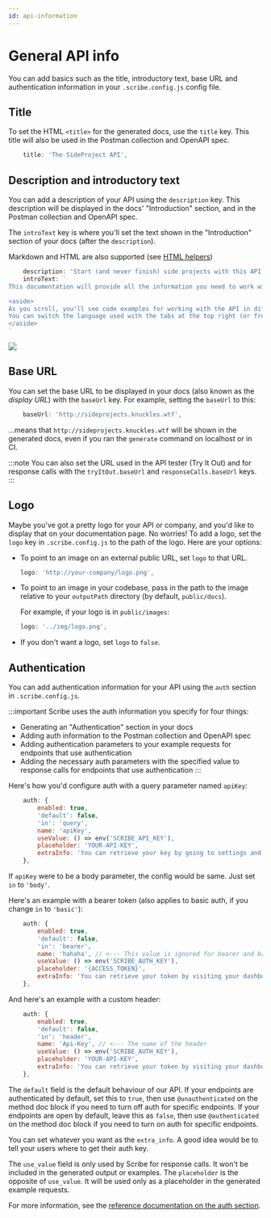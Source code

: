 ```yaml
---
id: api-information
---
```


# General API info
You can add basics such as the title, introductory text, base URL and authentication information in your `.scribe.config.js` config file.

## Title
To set the HTML `<title>` for the generated docs, use the `title` key. This title will also be used in the Postman collection and OpenAPI spec.

```js title=.scribe.config.js
    title: 'The SideProject API',
```

## Description and introductory text
You can add a description of your API using the `description` key. This description will be displayed in the docs' "Introduction" section, and in the Postman collection and OpenAPI spec.

The `introText` key is where you'll set the text shown in the "Introduction" section of your docs (after the `description`).

Markdown and HTML are also supported (see [HTML helpers](../reference/html))

```js title=.scribe.config.js
    description: 'Start (and never finish) side projects with this API.',
    introText: `
This documentation will provide all the information you need to work with our API.

<aside>
As you scroll, you'll see code examples for working with the API in different programming languages in the dark area to the right (or as part of the content on mobile).
You can switch the language used with the tabs at the top right (or from the nav menu at the top left on mobile).
</aside>
`
```

![](/img/screenshots/docs-intro.png)

## Base URL
You can set the base URL to be displayed in your docs (also known as the _display URL_) with the `baseUrl` key. For example, setting the `baseUrl` to this:

```js title=.scribe.config.js
    baseUrl: 'http://sideprojects.knuckles.wtf',
```

...means that `http://sideprojects.knuckles.wtf` will be shown in the generated docs, even if you ran the `generate` command on localhost or in CI.

:::note
You can also set the URL used in the API tester (Try It Out) and for response calls with the `tryItOut.baseUrl` and `responseCalls.baseUrl` keys.
:::

## Logo
Maybe you've got a pretty logo for your API or company, and you'd like to display that on your documentation page. No worries! To add a logo, set the `logo` key in `.scribe.config.js` to the path of the logo. Here are your options:

- To point to an image on an external public URL, set `logo` to that URL.
   ```js
   logo: 'http://your-company/logo.png',
   ```
- To point to an image in your codebase, pass in the path to the image relative to your `outputPath` directory (by default, `public/docs`). 

  For example, if your logo is in `public/images`:
   ```js
   logo: '../img/logo.png',
   ```
- If you don't want a logo, set `logo` to `false`.

## Authentication
You can add authentication information for your API using the `auth` section in `.scribe.config.js`. 

:::important
Scribe uses the auth information you specify for four things:
  - Generating an "Authentication" section in your docs
  - Adding auth information to the Postman collection and OpenAPI spec
  - Adding authentication parameters to your example requests for endpoints that use authentication
  - Adding the necessary auth parameters with the specified value to response calls for endpoints that use authentication
:::

Here's how you'd configure auth with a query parameter named `apiKey`:

```js title=.scribe.config.js
    auth: {
        enabled: true,
        'default': false,
        'in': 'query',
        name: 'apiKey',
        useValue: () => env('SCRIBE_API_KEY'),
        placeholder: 'YOUR-API-KEY',
        extraInfo: 'You can retrieve your key by going to settings and clicking <b>Generate API key</b>.',
    },
```

If `apiKey` were to be a body parameter, the config would be same. Just set `in` to `'body'`.

Here's an example with a bearer token (also applies to basic auth, if you change `in` to `'basic'`):


```js
    auth: {
        enabled: true,
        'default': false,
        'in': 'bearer',
        name: 'hahaha', // <--- This value is ignored for bearer and basic auth
        useValue: () => env('SCRIBE_AUTH_KEY'),
        placeholder: '{ACCESS_TOKEN}',
        extraInfo: 'You can retrieve your token by visiting your dashboard and clicking <b>Generate API token</b>.',
    },
```

And here's an example with a custom header:


```js
    auth: {
        enabled: true,
        'default': false,
        'in': 'header',
        name: 'Api-Key', // <--- The name of the header
        useValue: () => env('SCRIBE_AUTH_KEY'),
        placeholder: 'YOUR-API-KEY',
        extraInfo: 'You can retrieve your token by visiting your dashboard and clicking <b>Generate API token</b>.',
    },
```
The `default` field is the default behaviour of our API. If your endpoints are authenticated by default, set this to `true`, then use `@unauthenticated` on the method doc block if you need to turn off auth for specific endpoints. If your endpoints are open by default, leave this as `false`, then use `@authenticated` on the method doc block if you need to turn on auth for specific endpoints.

You can set whatever you want as the `extra_info`. A good idea would be to tell your users where to get their auth key. 

The `use_value` field is only used by Scribe for response calls. It won't be included in the generated output or examples.
The `placeholder` is the opposite of `use_value`. It will be used only as a placeholder in the generated example requests.

For more information, see the [reference documentation on the auth section](../reference/config#auth).


